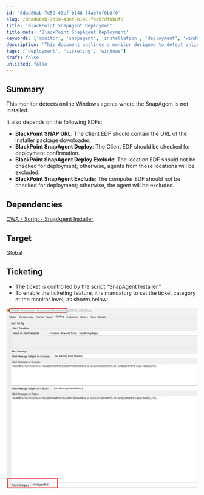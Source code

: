 ```yaml
---
id: '8dad86ab-7d59-43ef-b148-f4ab7df0b8f0'
slug: /8dad86ab-7d59-43ef-b148-f4ab7df0b8f0
title: 'BlackPoint SnapAgent Deployment'
title_meta: 'BlackPoint SnapAgent Deployment'
keywords: ['monitor', 'snapagent', 'installation', 'deployment', 'windows']
description: 'This document outlines a monitor designed to detect online Windows agents where the SnapAgent is not installed. It includes dependencies on specific EDFs for installation confirmation and exclusion criteria, as well as ticketing control through the SnapAgent Installer script.'
tags: ['deployment', 'ticketing', 'windows']
draft: false
unlisted: false
---
```


## Summary

This monitor detects online Windows agents where the SnapAgent is not installed.

It also depends on the following EDFs:
- **BlackPoint SNAP URL**: The Client EDF should contain the URL of the installer package downloader.
- **BlackPoint SnapAgent Deploy**: The Client EDF should be checked for deployment confirmation.
- **BlackPoint SnapAgent Deploy Exclude**: The location EDF should not be checked for deployment; otherwise, agents from those locations will be excluded.
- **BlackPoint SnapAgent Exclude**: The computer EDF should not be checked for deployment; otherwise, the agent will be excluded.

## Dependencies

[CWA - Script - SnapAgent Installer](/docs/202e2dde-5865-4035-8410-37dc6cb92a60)

## Target

Global

## Ticketing

- The ticket is controlled by the script "SnapAgent Installer."
- To enable the ticketing feature, it is mandatory to set the ticket category at the monitor level, as shown below:

![Ticket Category](../../../static/img/docs/8dad86ab-7d59-43ef-b148-f4ab7df0b8f0/image_1.png)

